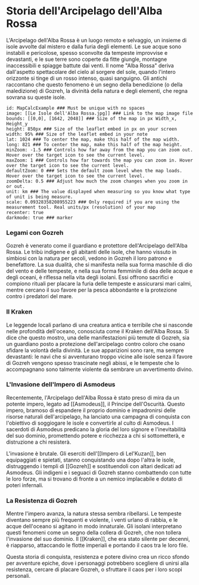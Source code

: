 # **Storia dell'Arcipelago dell'Alba Rossa**

L'Arcipelago dell'Alba Rossa è un luogo remoto e selvaggio, un insieme di isole avvolte dal mistero e dalla furia degli elementi. Le sue acque sono instabili e pericolose, spesso sconvolte da tempeste improvvise e devastanti, e le sue terre sono coperte da fitte giungle, montagne inaccessibili e spiagge battute dai venti. Il nome "Alba Rossa" deriva dall'aspetto spettacolare del cielo al sorgere del sole, quando l'intero orizzonte si tinge di un rosso intenso, quasi sanguigno. Gli antichi raccontano che questo fenomeno è un segno della benedizione (o della maledizione) di Gozreh, la divinità della natura e degli elementi, che regna sovrana su queste isole.

```leaflet  
id: MapCalcExample ### Must be unique with no spaces  
image: [[Le Isole dell'Alba Rossa.jpg]] ### Link to the map image file  
bounds: [[0,0], [1642, 2048]] ### Size of the map in px Width_x, Height_y  
height: 850px ### Size of the leaflet embed in px on your screen  
width: 95% ### Size of the leaflet embed in your note  
lat: 1024 ### To center the map, make this half of the map width.  
long: 821 ### To center the map, make this half of the map height.  
minZoom: -1.5 ### Controls how far away from the map you can zoom out. Hover over the target icon to see the current level.  
maxZoom: 1 ### Controls how far towards the map you can zoom in. Hover over the target icon to see the current level.  
defaultZoom: 0 ### Sets the default zoom level when the map loads. Hover over the target icon to see the current level.  
zoomDelta: 0.5 ### Adjust how much the zoom changes when you zoom in or out.  
unit: km ### The value displayed when measuring so you know what type of unit is being measure.  
scale: 0.09328358208955223 ### Only required if you are using the measurement tool. Real units/px (resolution) of your map  
recenter: true  
darkmode: true ### marker  
```


### Legami con Gozreh

Gozreh è venerato come il guardiano e protettore dell'Arcipelago dell'Alba Rossa. Le tribù indigene e gli abitanti delle isole, che hanno vissuto in simbiosi con la natura per secoli, vedono in Gozreh il loro patrono e benefattore. La sua dualità, che si manifesta nella sua forma maschile di dio del vento e delle tempeste, e nella sua forma femminile di dea delle acque e degli oceani, è riflessa nella vita degli isolani. Essi offrono sacrifici e compiono rituali per placare la furia delle tempeste e assicurarsi mari calmi, mentre cercano il suo favore per la pesca abbondante e la protezione contro i predatori del mare.

### Il Kraken

Le leggende locali parlano di una creatura antica e terribile che si nasconde nelle profondità dell'oceano, conosciuta come il Kraken dell'Alba Rossa. Si dice che questo mostro, una delle manifestazioni più temute di Gozreh, sia un guardiano posto a protezione dell'arcipelago contro coloro che osano sfidare la volontà della divinità. Le sue apparizioni sono rare, ma sempre devastanti: le navi che si avventurano troppo vicine alle isole senza il favore di Gozreh vengono spesso trascinate negli abissi, e le tempeste che lo accompagnano sono talmente violente da sembrare un avvertimento divino.

### L'Invasione dell'Impero di Asmodeus

Recentemente, l'Arcipelago dell'Alba Rossa è stato preso di mira da un potente impero, legato ad [[Asmodeus]], il Principe dell'Oscurità. Questo impero, bramoso di espandere il proprio dominio e impadronirsi delle risorse naturali dell'arcipelago, ha lanciato una campagna di conquista con l'obiettivo di soggiogare le isole e convertirle al culto di Asmodeus. I sacerdoti di Asmodeus predicano la gloria del loro signore e l'inevitabilità del suo dominio, promettendo potere e ricchezza a chi si sottometterà, e distruzione a chi resisterà.

L'invasione è brutale. Gli eserciti dell'[[Impero di Lel'Kuzan]], ben equipaggiati e spietati, stanno conquistando una dopo l'altra le isole, distruggendo i templi di [[Gozreh]] e sostituendoli con altari dedicati ad Asmodeus. Gli indigeni e i seguaci di Gozreh stanno combattendo con tutte le loro forze, ma si trovano di fronte a un nemico implacabile e dotato di poteri infernali.

### La Resistenza di Gozreh

Mentre l'impero avanza, la natura stessa sembra ribellarsi. Le tempeste diventano sempre più frequenti e violente, i venti urlano di rabbia, e le acque dell'oceano si agitano in modo innaturale. Gli isolani interpretano questi fenomeni come un segno della collera di Gozreh, che non tollera l'invasione del suo dominio. Il [[Kraken]], che era stato silente per decenni, è riapparso, attaccando le flotte imperiali e portando il caos tra le loro file.

Questa storia di conquista, resistenza e potere divino crea un ricco sfondo per avventure epiche, dove i personaggi potrebbero scegliere di unirsi alla resistenza, cercare di placare Gozreh, o sfruttare il caos per i loro scopi personali.